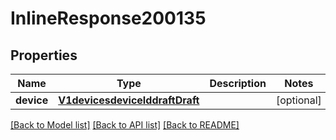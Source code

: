# InlineResponse200135

## Properties
Name | Type | Description | Notes
------------ | ------------- | ------------- | -------------
**device** | [**V1devicesdeviceIddraftDraft**](V1devicesdeviceIddraftDraft.md) |  | [optional] 

[[Back to Model list]](../README.md#documentation-for-models) [[Back to API list]](../README.md#documentation-for-api-endpoints) [[Back to README]](../README.md)


